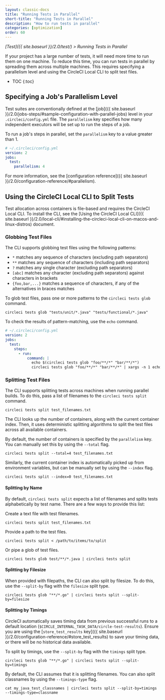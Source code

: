 ```yaml
---
layout: classic-docs
title: "Running Tests in Parallel"
short-title: "Running Tests in Parallel"
description: "How to run tests in parallel"
categories: [optimization]
order: 60
---
```


*[Test]({{ site.baseurl }}/2.0/test/) > Running Tests in Parallel*

If your project has a large number of tests,
it will need more time to run them on one machine.
To reduce this time,
you can run tests in parallel
by spreading them across multiple machines.
This requires specifying a parallelism level
and using the CircleCI Local CLI
to split test files.

* TOC
{:toc}

## Specifying a Job's Parallelism Level

Test suites are conventionally defined at the [job]({{ site.baseurl }}/2.0/jobs-steps/#sample-configuration-with-parallel-jobs) level in your `.circleci/config.yml` file.
The `parallelism` key specifies
how many independent executors will be set up
to run the steps of a job.

To run a job's steps in parallel,
set the `parallelism` key to a value greater than 1.

```yaml
# ~/.circleci/config.yml
version: 2
jobs:
  test:
    parallelism: 4
```

For more information,
see the [configuration reference]({{ site.baseurl }}/2.0/configuration-reference/#parallelism).

## Using the CircleCI Local CLI to Split Tests

Test allocation across containers is file-based
and requires the CircleCI Local CLI.
To install the CLI,
see the [Using the CircleCI Local CLI]({{ site.baseurl }}/2.0/local-cli/#installing-the-circleci-local-cli-on-macos-and-linux-distros) document.

### Globbing Test Files

The CLI supports globbing test files
using the following patterns:

- `*` matches any sequence of characters (excluding path separators)
- `**` matches any sequence of characters (including path separators)
- `?` matches any single character (excluding path separators)
- `[abc]` matches any character (excluding path separators) against characters in brackets
- `{foo,bar,...}` matches a sequence of characters, if any of the alternatives in braces matches

To glob test files,
pass one or more patterns to the `circleci tests glob` command.

    circleci tests glob "tests/unit/*.java" "tests/functional/*.java"

To check the results of pattern-matching,
use the `echo` command.

```yaml
# ~/.circleci/config.yml
version: 2
jobs:
  test:
    steps:
      - run:
          command: |
            echo $(circleci tests glob "foo/**/*" "bar/**/*")
            circleci tests glob "foo/**/*" "bar/**/*" | xargs -n 1 echo
```

### Splitting Test Files

The CLI supports splitting tests across machines
when running parallel builds.
To do this,
pass a list of filenames to the `circleci tests split` command.

    circleci tests split test_filenames.txt

The CLI looks up the number of containers,
along with the current container index.
Then, it uses deterministic splitting algorithms
to split the test files across all available containers.

By default,
the number of containers is specified by the `parallelism` key.
You can manually set this
by using the `--total` flag.

    circleci tests split --total=4 test_filenames.txt

Similarly,
the current container index is automatically picked up from environment variables,
but can be manually set
by using the `--index` flag.

    circleci tests split --index=0 test_filenames.txt

#### Splitting by Name

By default,
`circleci tests split` expects a list of filenames
and splits tests alphabetically by test name.
There are a few ways to provide this list:

Create a text file with test filenames.

    circleci tests split test_filenames.txt

Provide a path to the test files.

    circleci tests split < /path/to/items/to/split

Or pipe a glob of test files.

    circleci tests glob test/**/*.java | circleci tests split

#### Splitting by Filesize

When provided with filepaths,
the CLI can also split by filesize.
To do this,
use the `--split-by` flag with the `filesize` split type.

    circleci tests glob "**/*.go" | circleci tests split --split-by=filesize

#### Splitting by Timings

CircleCI automatically saves timing data from previous successful runs to a default location (`$CIRCLE_INTERNAL_TASK_DATA/circle-test-results`).
Ensure you are using the [`store_test_results` key]({{ site.baseurl }}/2.0/configuration-reference/#store_test_results)
to save your timing data,
or there will be no historical data available.

To split by timings,
use the `--split-by` flag with the `timings` split type.

    circleci tests glob "**/*.go" | circleci tests split --split-by=timings

By default,
the CLI assumes that it is splitting filenames.
You can also split classnames
by using the `--timings-type` flag.

    cat my_java_test_classnames | circleci tests split --split-by=timings --timings-type=classname
